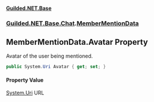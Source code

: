 
#### [Guilded.NET.Base](index 'index')
### [Guilded.NET.Base.Chat](index#Guilded_NET_Base_Chat 'Guilded.NET.Base.Chat').[MemberMentionData](MemberMentionData 'Guilded.NET.Base.Chat.MemberMentionData')
## MemberMentionData.Avatar Property
Avatar of the user being mentioned.  
```csharp
public System.Uri Avatar { get; set; }
```

#### Property Value
[System.Uri](https://docs.microsoft.com/en-us/dotnet/api/System.Uri 'System.Uri')
URL
